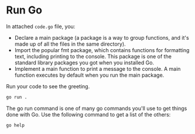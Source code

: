# Run Go
In attached `code.go` file, you:

- Declare a main package (a package is a way to group functions, and it's made up of all the files in the same directory).
- Import the popular fmt package, which contains functions for formatting text, including printing to the console. This package is one of the standard library packages you got when you installed Go.
- Implement a main function to print a message to the console. A main function executes by default when you run the main package.

Run your code to see the greeting.
```bash
go run .
```

The go run command is one of many go commands you'll use to get things done with Go. Use the following command to get a list of the others:
```bash
go help
```
